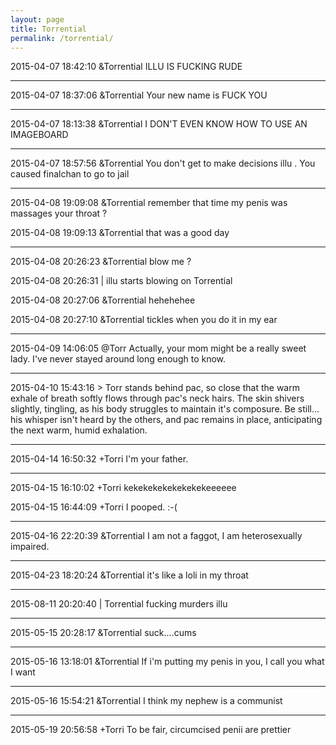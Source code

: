 ```yaml
---
layout: page
title: Torrential
permalink: /torrential/
---
```


2015-04-07 18:42:10 &Torrential  ILLU IS FUCKING RUDE     

---

2015-04-07 18:37:06 &Torrential Your new name is FUCK YOU     

---
2015-04-07 18:13:38 &Torrential I DON'T EVEN KNOW HOW TO USE AN IMAGEBOARD

---

2015-04-07 18:57:56	&Torrential	You don't get to make decisions illu . You caused finalchan to go to jail

---

2015-04-08 19:09:08	&Torrential	remember that time my penis was massages your throat ?

2015-04-08 19:09:13	&Torrential	that was a good day

---

2015-04-08 20:26:23	&Torrential	blow me ?

2015-04-08 20:26:31	\|	illu starts blowing on Torrential

2015-04-08 20:27:06	&Torrential	hehehehee

2015-04-08 20:27:10	&Torrential	tickles when you do it in my ear

---

2015-04-09 14:06:05	@Torr	Actually, your mom might be a really sweet lady. I've never stayed around long enough to know.

---

2015-04-10 15:43:16	>	Torr stands behind pac, so close that the warm exhale of breath softly flows through pac's neck hairs. The skin shivers slightly, tingling, as his body struggles to 
maintain it's composure. Be still... his whisper isn't heard by the others, and pac remains in place, anticipating the next warm, humid exhalation.

---

2015-04-14 16:50:32	+Torri	I'm your father.

---

2015-04-15 16:10:02	+Torri	kekekekekekekekekeeeeee

2015-04-15 16:44:09	+Torri	I pooped. :-(

---

2015-04-16 22:20:39	&Torrential	I am not a faggot, I am heterosexually impaired.

---

2015-04-23 18:20:24	&Torrential	it's like a loli in my throat

---

2015-08-11 20:20:40  \|  Torrential fucking murders illu

---

2015-05-15 20:28:17	&Torrential	suck....cums

---

2015-05-16 13:18:01	&Torrential	If i'm putting my penis in you, I call you what I want

---

2015-05-16 15:54:21	&Torrential	I think my nephew is a communist

---

2015-05-19 20:56:58	+Torri	To be fair, circumcised penii are prettier



